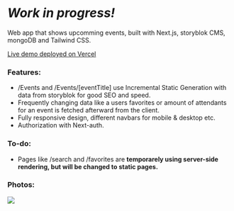 # _Work in progress!_

Web app that shows upcomming events, built with Next.js, storyblok CMS, mongoDB and Tailwind CSS.

[Live demo deployed on Vercel](https://stephan-events.vercel.app/)

### Features:

- /Events and /Events/[eventTitle] use Incremental Static Generation with data from storyblok for good SEO and speed.
- Frequently changing data like a users favorites or amount of attendants for an event is fetched afterward from the client.
- Fully responsive design, different navbars for mobile & desktop etc.
- Authorization with Next-auth.

### To-do:
- Pages like /search and /favorites are **temporarely using server-side rendering, but will be changed to static pages.**


### Photos:

![](https://i.ibb.co/d2PWt9y/illustrations.png)
